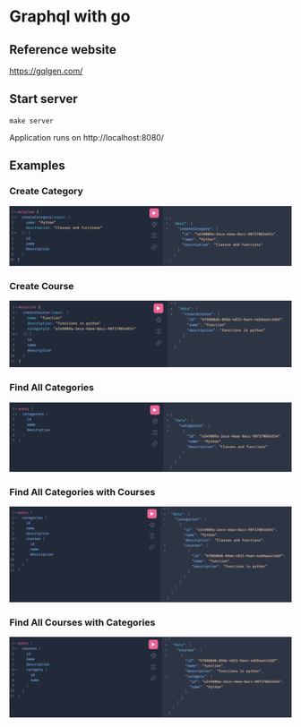 # Graphql with go

## Reference website

https://gqlgen.com/

## Start server

```
make server
```

Application runs on http://localhost:8080/

## Examples

### Create Category

![create-category](/docs/img/create-category.png)

### Create Course

![create-course](/docs/img/create-course.png)

### Find All Categories

![findall-category](/docs/img/findall-category.png)

### Find All Categories with Courses

![findall-category-with-course](/docs/img/findall-category-with-course.png)

### Find All Courses with Categories

![findall-course-with-category](/docs/img/findall-course-with-category.png)
